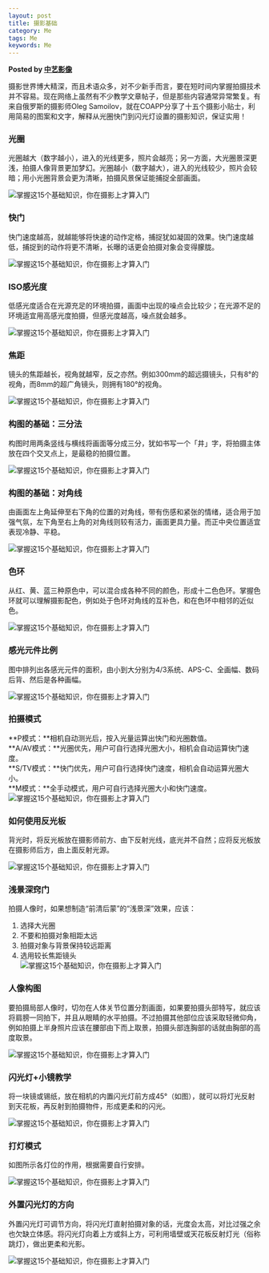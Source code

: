```yaml
---  
layout: post  
title: 摄影基础
category: Me  
tags: Me  
keywords: Me  
---  
```


__Posted by [中艺影像](https://www.toutiao.com/a6569513089698365959)__  


摄影世界博大精深，而且术语众多，对不少新手而言，要在短时间内掌握拍摄技术并不容易。现在网络上虽然有不少教学文章帖子，但是那些内容通常异常繁复。有来自俄罗斯的摄影师Oleg Samoilov，就在COAPP分享了十五个摄影小贴士，利用简易的图案和文字，解释从光圈快门到闪光灯设置的摄影知识，保证实用！  

### 光圈

光圈越大（数字越小），进入的光线更多，照片会越亮；另一方面，大光圈景深更浅，拍摄人像背景更加梦幻。光圈越小（数字越大），进入的光线较少，照片会较暗；用小光圈背景会更为清晰，拍摄风景保证能捕捉全部画面。  

![掌握这15个基础知识，你在摄影上才算入门](/assets/postAssets/2018/152958395830195cf24b86c.webp)

### 快门

快门速度越高，就越能够将快速的动作定格，捕捉犹如凝固的效果。快门速度越低，捕捉到的动作将更不清晰，长曝的话更会拍摄对象会变得朦胧。  

![掌握这15个基础知识，你在摄影上才算入门](/assets/postAssets/2018/1529583958405d32f8b823f.webp)

### ISO感光度

低感光度适合在光源充足的环境拍摄，画面中出现的噪点会比较少；在光源不足的环境适宜用高感光度拍摄，但感光度越高，噪点就会越多。  

![掌握这15个基础知识，你在摄影上才算入门](/assets/postAssets/2018/1529583958518adb4c9dd20.webp)

### 焦距

镜头的焦距越长，视角就越窄，反之亦然。例如300mm的超远摄镜头，只有8°的视角，而8mm的超广角镜头，则拥有180°的视角。  

![掌握这15个基础知识，你在摄影上才算入门](/assets/postAssets/2018/15295839586129dc9ecf07f.webp)

### 构图的基础：三分法

构图时用两条竖线与横线将画面等分成三分，犹如书写一个「井」字，将拍摄主体放在四个交叉点上，是最稳的拍摄位置。  

![掌握这15个基础知识，你在摄影上才算入门](/assets/postAssets/2018/1529583958192003f7d492b.webp)

### 构图的基础：对角线

由画面左上角延伸至右下角的位置的对角线，带有伤感和紧张的情绪，适合用于加强气氛，左下角至右上角的对角线则较有活力，画面更具力量。而正中央位置适宜表现冷静、平稳。  

![掌握这15个基础知识，你在摄影上才算入门](/assets/postAssets/2018/15295839591157570c085ad.webp)

### 色环

从红、黄、蓝三种原色中，可以混合成各种不同的颜色，形成十二色色环。掌握色环就可以理解摄影配色，例如处于色环对角线的互补色，和在色环中相邻的近似色。  

![掌握这15个基础知识，你在摄影上才算入门](/assets/postAssets/2018/1529583959513745ac02696.webp)

### 感光元件比例

图中排列出各感光元件的面积，由小到大分别为4/3系统、APS-C、全画幅、数码后背、然后是各种画幅。  

![掌握这15个基础知识，你在摄影上才算入门](/assets/postAssets/2018/1529583959241794eefbf6c.webp)

### 拍摄模式

**P模式：**相机自动测光后，按入光量运算出快门和光圈数值。  
**A/AV模式：**光圈优先，用户可自行选择光圈大小，相机会自动运算快门速度。  
**S/TV模式：**快门优先，用户可自行选择快门速度，相机会自动运算光圈大小。  
**M模式：**全手动模式，用户可自行选择光圈大小和快门速度。  
![掌握这15个基础知识，你在摄影上才算入门](/assets/postAssets/2018/15295839593929e2fea8ac8.webp)

### 如何使用反光板

背光时，将反光板放在摄影师前方、由下反射光线，底光并不自然；应将反光板放在摄影师后方，由上面反射光源。  

![掌握这15个基础知识，你在摄影上才算入门](/assets/postAssets/2018/15295839596021af86178ed.webp)

### 浅景深窍门

拍摄人像时，如果想制造“前清后蒙”的“浅景深”效果，应该：  
1. 选择大光圈  
2. 不要和拍摄对象相距太远  
3. 拍摄对象与背景保持较远距离  
4. 选用较长焦距镜头  
![掌握这15个基础知识，你在摄影上才算入门](/assets/postAssets/2018/1529583960487035f6436a6.webp)

### 人像构图

要拍摄局部人像时，切勿在人体关节位置分割画面，如果要拍摄头部特写，就应该将肩膀一同拍下，并且从眼睛的水平拍摄。不过拍摄其他部位应该采取轻微仰角，例如拍摄上半身照片应该在腰部由下而上取景，拍摄头部连胸部的话就由胸部的高度取景。  

![掌握这15个基础知识，你在摄影上才算入门](/assets/postAssets/2018/15295839600864a7267b15c.webp)

### 闪光灯+小镜教学

将一块镜或锡纸，放在相机的内置闪光灯前方成45°（如图），就可以将灯光反射到天花板，再反射到拍摄物件，形成更柔和的闪光。  

![掌握这15个基础知识，你在摄影上才算入门](/assets/postAssets/2018/15295839603924c1b504d7e.webp)

### 打灯模式

如图所示各灯位的作用，根据需要自行安排。  

![掌握这15个基础知识，你在摄影上才算入门](/assets/postAssets/2018/1529583960203528cc43e19.webp)

### 外置闪光灯的方向

外置闪光灯可调节方向，将闪光灯直射拍摄对象的话，光度会太高，对比过强之余也欠缺立体感。将闪光灯向着上方或斜上方，可利用墙壁或天花板反射灯光（俗称跳灯），做出更柔和光影。  

![掌握这15个基础知识，你在摄影上才算入门](/assets/postAssets/2018/15295839606091029193547.webp)


